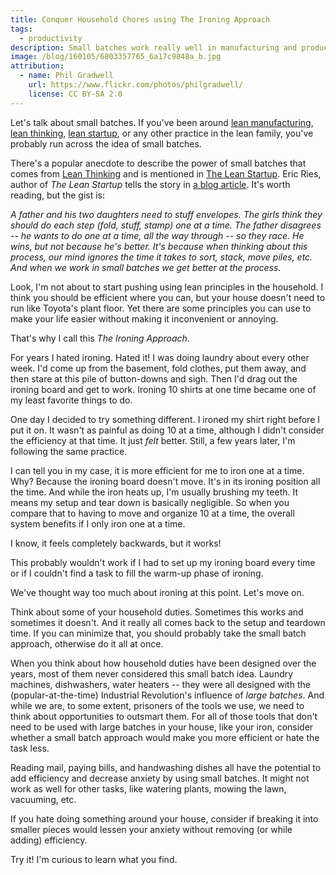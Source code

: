 ```yaml
---
title: Conquer Household Chores using The Ironing Approach
tags:
  - productivity
description: Small batches work really well in manufacturing and product development. Let's try them out around the house.
image: /blog/160105/6803357765_6a17c9848a_b.jpg
attribution:
  - name: Phil Gradwell
    url: https://www.flickr.com/photos/philgradwell/
    license: CC BY-SA 2.0
---
```


Let's talk about small batches. If you've been around [lean manufacturing](https://en.wikipedia.org/wiki/Lean_manufacturing), [lean thinking](https://en.wikipedia.org/wiki/Lean_thinking), [lean startup](https://en.wikipedia.org/wiki/Lean_thinking), or any other practice in the lean family, you've probably run across the idea of small batches.

There's a popular anecdote to describe the power of small batches that comes from [Lean Thinking](http://smile.amazon.com/dp/0743249275) and is mentioned in [The Lean Startup](http://smile.amazon.com/dp/0307887898). Eric Ries, author of _The Lean Startup_ tells the story in [a blog article](http://www.startuplessonslearned.com/2011/09/power-of-small-batches). It's worth reading, but the gist is:

_A father and his two daughters need to stuff envelopes. The girls think they should do each step (fold, stuff, stamp) one at a time. The father disagrees -- he wants to do one at a time, all the way through -- so they race. He wins, but not because he's better. It's because when thinking about this process, our mind ignores the time it takes to sort, stack, move piles, etc. And when we work in small batches we get better at the process._

Look, I'm not about to start pushing using lean principles in the household. I think you should be efficient where you can, but your house doesn't need to run like Toyota's plant floor. Yet there are some principles you can use to make your life easier without making it inconvenient or annoying.

That's why I call this _The Ironing Approach_.

For years I hated ironing. Hated it! I was doing laundry about every other week. I'd come up from the basement, fold clothes, put them away, and then stare at this pile of button-downs and sigh. Then I'd drag out the ironing board and get to work. Ironing 10 shirts at one time became one of my least favorite things to do.

One day I decided to try something different. I ironed my shirt right before I put it on. It wasn't as painful as doing 10 at a time, although I didn't consider the efficiency at that time. It just _felt_ better. Still, a few years later, I'm following the same practice.

I can tell you in my case, it is more efficient for me to iron one at a time. Why? Because the ironing board doesn't move. It's in its ironing position all the time. And while the iron heats up, I'm usually brushing my teeth. It means my setup and tear down is basically negligible. So when you compare that to having to move and organize 10 at a time, the overall system benefits if I only iron one at a time.

I know, it feels completely backwards, but it works!

This probably wouldn't work if I had to set up my ironing board every time or if I couldn't find a task to fill the warm-up phase of ironing.

We've thought way too much about ironing at this point. Let's move on.

Think about some of your household duties. Sometimes this works and sometimes it doesn't. And it really all comes back to the setup and teardown time. If you can minimize that, you should probably take the small batch approach, otherwise do it all at once.

When you think about how household duties have been designed over the years, most of them never considered this small batch idea. Laundry machines, dishwashers, water heaters -- they were all designed with the (popular-at-the-time) Industrial Revolution's influence of _large batches_. And while we are, to some extent, prisoners of the tools we use, we need to think about opportunities to outsmart them. For all of those tools that don't need to be used with large batches in your house, like your iron, consider whether a small batch approach would make you more efficient or hate the task less.

Reading mail, paying bills, and handwashing dishes all have the potential to add efficiency and decrease anxiety by using small batches. It might not work as well for other tasks, like watering plants, mowing the lawn, vacuuming, etc.

If you hate doing something around your house, consider if breaking it into smaller pieces would lessen your anxiety without removing (or while adding) efficiency.

Try it! I'm curious to learn what you find.
